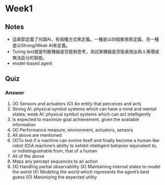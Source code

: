 # Week1

Notes
---

- 這章節定義了何謂AI，有兩種方式來定義。一種是以四個象限來定義、另一種是以Strong/Weak AI來定義。
- Turing test就是判斷機器是否能夠思考，測試某機器是否能表現出與人等價或無法區分的智能。
- model-based agent

Quiz
---

### Answer
1.
    (X) Sensors and actuators
    (O) An entity that perceives and acts
2.
    Strong AI: physical symbol systems which can have a mind and mental states; weak AI: physical symbol systems which can act intelligently
3. Is expected to maximize goal achievement, given the available information
4. (X) Performance measure, environment, actuators, sensors
5. All above are mentioned
6.
    (X)To test if a machine can evolve itself and finally become a human like robot
    (O)A machine’s ability to exhibit intelligent behavior equivalent to, or indistinguishable from, that of a human
7. All of the above
8. Maps any percept sequences to an action
9.
    (X) Handling partial observability
    (X) Maintaining internal states to model the world
    (X) Modeling the world which represents the agent’s best guess
    (O) Maximizing the expected utility
